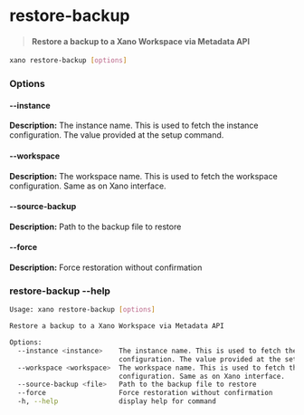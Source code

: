 # restore-backup
> #### Restore a backup to a Xano Workspace via Metadata API

```sh
xano restore-backup [options]
```
### Options

#### --instance <instance>
**Description:** The instance name. This is used to fetch the instance configuration. The value provided at the setup command.
#### --workspace <workspace>
**Description:** The workspace name. This is used to fetch the workspace configuration. Same as on Xano interface.
#### --source-backup <file>
**Description:** Path to the backup file to restore
#### --force
**Description:** Force restoration without confirmation

### restore-backup --help
```sh
Usage: xano restore-backup [options]

Restore a backup to a Xano Workspace via Metadata API

Options:
  --instance <instance>    The instance name. This is used to fetch the instance
                           configuration. The value provided at the setup command.
  --workspace <workspace>  The workspace name. This is used to fetch the workspace
                           configuration. Same as on Xano interface.
  --source-backup <file>   Path to the backup file to restore
  --force                  Force restoration without confirmation
  -h, --help               display help for command
```
